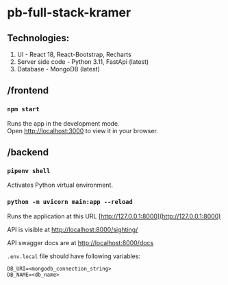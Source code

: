 # pb-full-stack-kramer

## Technologies:

1. UI - React 18, React-Bootstrap, Recharts
2. Server side code - Python 3.11, FastApi (latest)
3. Database - MongoDB (latest)


## /frontend
### `npm start`

Runs the app in the development mode.\
Open [http://localhost:3000](http://localhost:3000) to view it in your browser.


## /backend
### `pipenv shell`

Activates Python virtual environment.

### `python -m uvicorn main:app --reload` 

Runs the application at this URL [http://127.0.0.1:8000](http://127.0.0.1:8000)

API is visible at [http://localhost:8000/sighting/](http://localhost:8000/sighting/)

API swagger docs are at [http://localhost:8000/docs](http://localhost:8000/docs)

`.env.local` file should have following variables:
```
DB_URI=<mongodb_connection_string>
DB_NAME=<db_name>
```